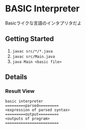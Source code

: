 # BASIC Interpreter
Basicライクな言語のインタプリタだよ

## Getting Started
1. `javac src/*/*.java`
2. `javac src/Main.java`
3. `java Main <basic file>`

## Details
### Result View
```
basic interpreter
=========parsed=========
<expression of parsed syntax>
=========output=========
<outputs of program>
========================
```